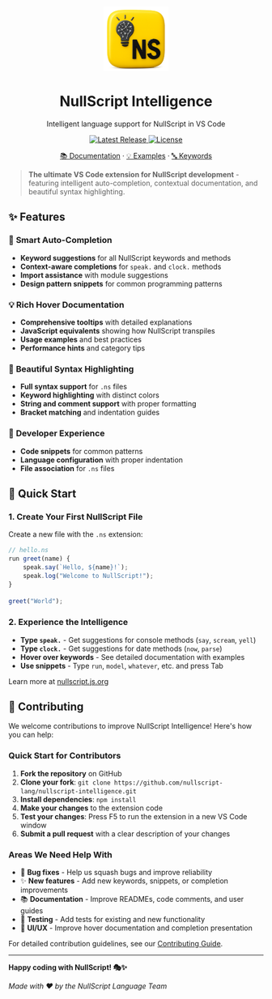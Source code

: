 <div align="center">
  <img src="https://raw.githubusercontent.com/nullscript-lang/nullscript-intelligence/refs/heads/main/images/icon.png" alt="NullScript Logo" width="128" height="128">
  <h1 align="center">
    NullScript Intelligence
  </h1>

  <p align="center">
    Intelligent language support for NullScript in VS Code
  </p>

  <p align="center">
    <a href="https://marketplace.visualstudio.com/items?itemName=nullscript-lang.nullscript-intelligence">
      <img src="https://img.shields.io/visual-studio-marketplace/v/nullscript-lang.nullscript-intelligence?style=flat-square" alt="Latest Release">
    </a>
    <a href="https://github.com/nullscript-lang/nullscript/blob/main/LICENSE">
      <img src="https://img.shields.io/github/license/nullscript-lang/nullscript?style=flat-square" alt="License">
    </a>
  </p>

  <p align="center">
    <a href="https://nullscript.js.org">📚 Documentation</a>
    ·
    <a href="https://nullscript.js.org/examples/basic.html">💡 Examples</a>
    ·
    <a href="https://nullscript.js.org/reference/keywords.html">🔤 Keywords</a>
  </p>
</div>

> **The ultimate VS Code extension for NullScript development** - featuring intelligent auto-completion, contextual documentation, and beautiful syntax highlighting.

## ✨ Features

### 🚀 **Smart Auto-Completion**
- **Keyword suggestions** for all NullScript keywords and methods
- **Context-aware completions** for `speak.` and `clock.` methods
- **Import assistance** with module suggestions
- **Design pattern snippets** for common programming patterns

### 💡 **Rich Hover Documentation**
- **Comprehensive tooltips** with detailed explanations
- **JavaScript equivalents** showing how NullScript transpiles
- **Usage examples** and best practices
- **Performance hints** and category tips

### 🎨 **Beautiful Syntax Highlighting**
- **Full syntax support** for `.ns` files
- **Keyword highlighting** with distinct colors
- **String and comment support** with proper formatting
- **Bracket matching** and indentation guides

### 🔧 **Developer Experience**
- **Code snippets** for common patterns
- **Language configuration** with proper indentation
- **File association** for `.ns` files

## 🚀 Quick Start

### 1. Create Your First NullScript File

Create a new file with the `.ns` extension:

```javascript
// hello.ns
run greet(name) {
    speak.say(`Hello, ${name}!`);
    speak.log("Welcome to NullScript!");
}

greet("World");
```

### 2. Experience the Intelligence

- **Type `speak.`** - Get suggestions for console methods (`say`, `scream`, `yell`)
- **Type `clock.`** - Get suggestions for date methods (`now`, `parse`)
- **Hover over keywords** - See detailed documentation with examples
- **Use snippets** - Type `run`, `model`, `whatever`, etc. and press Tab


Learn more at [nullscript.js.org](https://nullscript.js.org/guide/vscode-extension.html)

## 🤝 Contributing

We welcome contributions to improve NullScript Intelligence! Here's how you can help:

### Quick Start for Contributors

1. **Fork the repository** on GitHub
2. **Clone your fork**: `git clone https://github.com/nullscript-lang/nullscript-intelligence.git`
3. **Install dependencies**: `npm install`
4. **Make your changes** to the extension code
5. **Test your changes**: Press F5 to run the extension in a new VS Code window
6. **Submit a pull request** with a clear description of your changes

### Areas We Need Help With

- 🐛 **Bug fixes** - Help us squash bugs and improve reliability
- ✨ **New features** - Add new keywords, snippets, or completion improvements
- 📚 **Documentation** - Improve READMEs, code comments, and user guides
- 🧪 **Testing** - Add tests for existing and new functionality
- 🎨 **UI/UX** - Improve hover documentation and completion presentation

For detailed contribution guidelines, see our [Contributing Guide](https://github.com/nullscript-lang/nullscript-intelligence/blob/main/CONTRIBUTING.md).

---

**Happy coding with NullScript! 🎭✨**

*Made with ❤️ by the NullScript Language Team*
